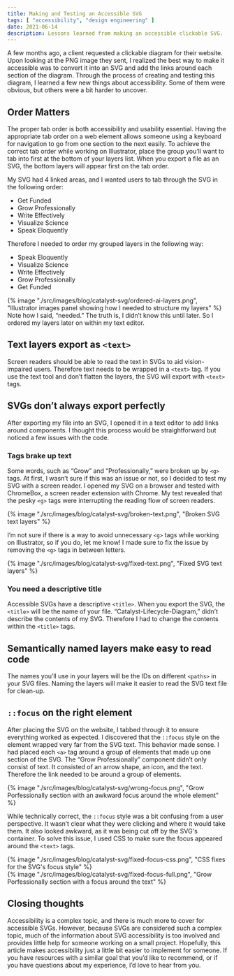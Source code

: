 ```yaml
---
title: Making and Testing an Accessible SVG
tags: [ "accessibility", "design engineering" ]
date: 2021-06-14
description: Lessons learned from making an accessible clickable SVG.
---
```

A few months ago, a client requested a clickable diagram for their website. Upon looking at the PNG image they sent, I realized the best way to make it accessible was to convert it into an SVG and add the links around each section of the diagram. Through the process of creating and testing this diagram, I learned a few new things about accessibility. Some of them were obvious, but others were a bit harder to uncover.

## Order Matters
The proper tab order is both accessibility and usability essential. Having the appropriate tab order on a web element allows someone using a keyboard for navigation to go from one section to the next easily. 
To achieve the correct tab order while working on Illustrator, place the group you’ll want to tab into first at the bottom of your layers list. When you export a file as an SVG, the bottom layers will appear first on the tab order.

My SVG had 4 linked areas, and I wanted users to tab through the SVG in the following order:
* Get Funded
* Grow Professionally
* Write Effectively 
* Visualize Science
* Speak Eloquently

Therefore I needed to order my grouped layers in the following way:
* Speak Eloquently
* Visualize Science
* Write Effectively
* Grow Professionally 
* Get Funded

<div class="image-wrapper">
{% image "./src/images/blog/catalyst-svg/ordered-ai-layers.png", "Illustrator images panel showing how I needed to structure my layers" %}    
</div>
Note how I said, “needed.” The truth is, I didn’t know this until later. So I ordered my layers later on within my text editor.

## Text layers export as `<text>`
Screen readers should be able to read the text in SVGs to aid vision-impaired users. 
Therefore text needs to be wrapped in a `<text>` tag. If you use the text tool and don’t flatten the layers, the SVG  will export with `<text>` tags.


## SVGs don’t always export perfectly
After exporting my file into an SVG, I opened it in a text editor to add links around components. I thought this process would be straightforward but noticed a few issues with the code.

### Tags brake up text
Some words, such as “Grow” and “Professionally,” were broken up by `<g>` tags. At first, I wasn’t sure if this was an issue or not, so I decided to test my SVG with a screen reader. I opened my SVG on a browser and tested with ChromeBox, a screen reader extension with Chrome. My test revealed that the pesky `<g>` tags were interrupting the reading flow of screen readers.

<div class="image-wrapper">
{% image "./src/images/blog/catalyst-svg/broken-text.png", "Broken SVG text layers" %}
</div>    

I’m not sure if there is a way to avoid unnecessary `<g>` tags while working on Illustrator, so if you do, let me know! I made sure to fix the issue by removing the `<g>` tags in between letters.

<div class="image-wrapper">
{% image "./src/images/blog/catalyst-svg/fixed-text.png", "Fixed SVG text layers" %}   
</div>

### You need a descriptive title
Accessible SVGs have a descriptive `<title>`. When you export the SVG, the `<title>` will be the name of your file. “Catalyst-Lifecycle-Diagram,” didn’t describe the contents of my SVG. Therefore I had to change the contents within the `<title>` tags.

## Semantically named layers make easy to read code
The names you’ll use in your layers will be the IDs on different `<paths>` in your SVG files. Naming the layers will make it easier to read the SVG text file for clean-up.

## `::focus` on the right element
After placing the SVG on the website, I tabbed through it to ensure everything worked as expected. I discovered that the `::focus` style on the element wrapped very far from the SVG text. This behavior made sense. I had placed each `<a>` tag around a group of elements that made up one section of the SVG. The “Grow Professionally” component didn’t only consist of text. It consisted of an arrow shape, an icon, and the text. Therefore the link needed to be around a group of elements.

<div class="image-wrapper">
{% image  "./src/images/blog/catalyst-svg/wrong-focus.png", "Grow Porfessionally section with an awkward focus around the whole element" %}
</div> 

While technically correct, the `::focus` style was a bit confusing from a user perspective. It wasn’t clear what they were clicking and where it would take them. It also looked awkward, as it was being cut off by the SVG's container. To solve this issue, I used CSS to make sure the focus appeared around the `<text>` tags.

<div class="image-wrapper">
{% image "./src/images/blog/catalyst-svg/fixed-focus-css.png", "CSS fixes for the SVG's focus style"  %}
</div>

<div class="image-wrapper">
{% image "./src/images/blog/catalyst-svg/fixed-focus-full.png", "Grow Porfessionally section with a focus around the text" %}
</div>

## Closing thoughts
Accessibility is a complex topic, and there is much more to cover for accessible SVGs. However, because SVGs are considered such a complex topic, much of the information about SVG accessibility is too involved and provides little help for someone working on a small project. Hopefully, this article makes accessibility just a little bit easier to implement for someone. If you have resources with a similar goal that you’d like to recommend, or if you have questions about my experience, I’d love to hear from you.
